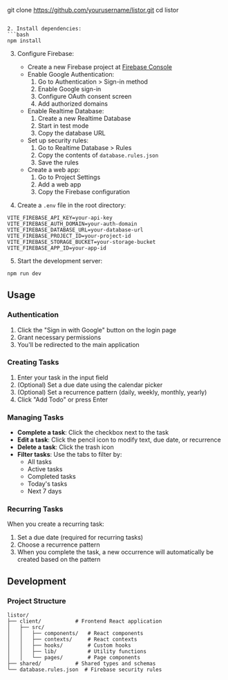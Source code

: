 git clone https://github.com/yourusername/listor.git
cd listor
```

2. Install dependencies:
```bash
npm install
```

3. Configure Firebase:
   - Create a new Firebase project at [Firebase Console](https://console.firebase.google.com)
   - Enable Google Authentication:
     1. Go to Authentication > Sign-in method
     2. Enable Google sign-in
     3. Configure OAuth consent screen
     4. Add authorized domains
   - Enable Realtime Database:
     1. Create a new Realtime Database
     2. Start in test mode
     3. Copy the database URL
   - Set up security rules:
     1. Go to Realtime Database > Rules
     2. Copy the contents of `database.rules.json`
     3. Save the rules
   - Create a web app:
     1. Go to Project Settings
     2. Add a web app
     3. Copy the Firebase configuration

4. Create a `.env` file in the root directory:
```env
VITE_FIREBASE_API_KEY=your-api-key
VITE_FIREBASE_AUTH_DOMAIN=your-auth-domain
VITE_FIREBASE_DATABASE_URL=your-database-url
VITE_FIREBASE_PROJECT_ID=your-project-id
VITE_FIREBASE_STORAGE_BUCKET=your-storage-bucket
VITE_FIREBASE_APP_ID=your-app-id
```

5. Start the development server:
```bash
npm run dev
```

## Usage

### Authentication

1. Click the "Sign in with Google" button on the login page
2. Grant necessary permissions
3. You'll be redirected to the main application

### Creating Tasks

1. Enter your task in the input field
2. (Optional) Set a due date using the calendar picker
3. (Optional) Set a recurrence pattern (daily, weekly, monthly, yearly)
4. Click "Add Todo" or press Enter

### Managing Tasks

- **Complete a task**: Click the checkbox next to the task
- **Edit a task**: Click the pencil icon to modify text, due date, or recurrence
- **Delete a task**: Click the trash icon
- **Filter tasks**: Use the tabs to filter by:
  - All tasks
  - Active tasks
  - Completed tasks
  - Today's tasks
  - Next 7 days

### Recurring Tasks

When you create a recurring task:
1. Set a due date (required for recurring tasks)
2. Choose a recurrence pattern
3. When you complete the task, a new occurrence will automatically be created based on the pattern

## Development

### Project Structure

```
listor/
├── client/           # Frontend React application
│   ├── src/
│   │   ├── components/   # React components
│   │   ├── contexts/     # React contexts
│   │   ├── hooks/        # Custom hooks
│   │   ├── lib/          # Utility functions
│   │   └── pages/        # Page components
├── shared/           # Shared types and schemas
└── database.rules.json  # Firebase security rules